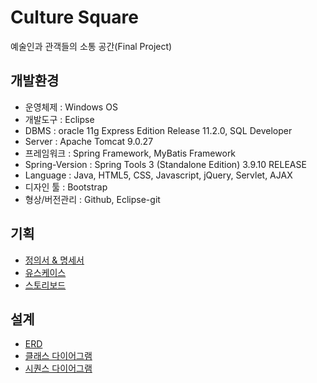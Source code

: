 # Culture Square
 예술인과 관객들의 소통 공간(Final Project)

## 개발환경
 - 운영체제 : Windows OS
 - 개발도구 :  Eclipse
 - DBMS : oracle 11g Express Edition Release 11.2.0, SQL Developer
 - Server : Apache Tomcat 9.0.27
 - 프레임워크 : Spring Framework, MyBatis Framework
 - Spring-Version : Spring Tools 3 (Standalone Edition) 3.9.10 RELEASE
 - Language : Java, HTML5, CSS, Javascript, jQuery, Servlet, AJAX
 - 디자인 툴 : Bootstrap
 - 형상/버전관리 : Github, Eclipse-git

## 기획
 - [정의서 & 명세서](https://docs.google.com/spreadsheets/d/167e-6j4eUluj4cIkcDfRDHG3Jqw5w-OQQ9IDYHTfay8/edit?usp=sharing)
 - [유스케이스](https://drive.google.com/file/d/1p7VGLQkTUHz9xV_W4lKUR9R4I5M2Qm2l/view?usp=sharing)
 - [스토리보드](https://ovenapp.io/view/4c147pbxfOcus3WnwbudDdnec6BXwMZp/)

## 설계
 - [ERD](https://drive.google.com/file/d/1Ldww0Cu9WYo_Kk_RnEaRJcmfebiUKGVQ/view?usp=sharing)
 - [클래스 다이어그램](https://drive.google.com/file/d/1UjhxlexjYKG27VQoSMCH1Zv0-1Si7s58/view?usp=sharing)
 - [시퀀스 다이어그램](https://drive.google.com/file/d/13o5Hlct6fBiOClBDSkQv2AVEdnlB9bjU/view?usp=sharing)